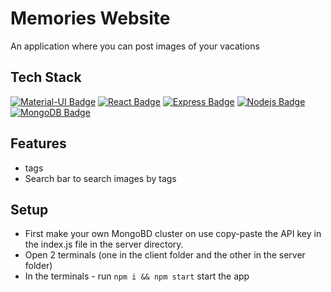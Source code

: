 # Memories Website
An application where you can post images of your vacations

## Tech Stack

[![Material-UI Badge](https://img.shields.io/badge/-materialui-%230081CB?style=for-the-badge&labelColor=black&logo=material-ui&logoColor=)](#)
[![React Badge](https://img.shields.io/badge/-React-61DBFB?style=for-the-badge&labelColor=black&logo=react&logoColor=61DBFB)](#)
[![Express Badge](https://img.shields.io/badge/-express.js-%23404d59?style=for-the-badge&labelColor=black&logo=express&logoColor=)](#) 
[![Nodejs Badge](https://img.shields.io/badge/-Nodejs-3C873A?style=for-the-badge&labelColor=black&logo=node.js&logoColor=3C873A)](#)
[![MongoDB Badge](https://img.shields.io/badge/-MongoDB-4EA94B?style=for-the-badge&labelColor=black&logo=mongodb&logoColor=)](#)

## Features
- tags
- Search bar to search images by tags

## Setup

- First make your own MongoBD cluster on use copy-paste the API key in the index.js file in the server directory.
- Open 2 terminals (one in the client folder and the other in the server folder)
- In the terminals - run ```npm i && npm start``` start the app
